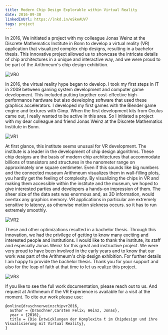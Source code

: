 ```yaml
---
title: Modern Chip Design Explorable within Virtual Reality
date: 2016-09-30
linkedInUrl: https://lnkd.in/eSkeAUV7
tags: project
---
```


In 2016, We initiated a project with my colleague Jonas Weinz at the Discrete Mathematics Institute in Bonn to develop a virtual reality (VR) application that visualized complex chip designs, resulting in a bachelor thesis. This innovative project allowed us to showcase the intricate details of chip architectures in a unique and interactive way, and we were proud to be part of the Arithmeum's chip design exhibition.

![VR0](/projects/2016_Chip_VR/bt0.png)
  
<!-- excerpt -->

In 2016, the virtual reality hype began to develop. I took my first steps in IT in 2009 between gaming system development and computer game development. This included putting together cost-effective high-performance hardware but also developing software that used these graphics accelerators. I developed my first games with the Blender game engine and textures with Gimp. When the first development kits from Oculus came out, I really wanted to be active in this area. So I initiated a project with my dear colleague and friend Jonas Weinz at the Discrete Mathematics Institute in Bonn.

![VR1](/projects/2016_Chip_VR/bt1.png)

 At first glance, this institute seems unusual for VR development. The institute is a leader in the development of chip design algorithms. These chip designs are the basis of modern chip architectures that accommodate billions of transistors and structures in the nanometer range on approximately one square centimeter.  Even if this sounds like big numbers and the connected museum Arithmeum visualizes them in wall-filling plots, you hardly get the feeling of complexity. By visualizing the chips in VR and making them accessible within the institute and the museum, we hoped to give interested parties and developers a hands-on impression of them. The sheer size of the data sets was enormous and, as 3D information, would overtax any graphics memory. VR applications in particular are extremely sensitive to latency, as otherwise motion sickness occurs. so it has to run extremely smoothly. 
 
![VR2](/projects/2016_Chip_VR/bt2.png)

 These and other optimizations resulted in a bachelor thesis. Through this innovation, we had the privilege of getting to know many exciting and interested people and institutions. I would like to thank the institute, its staff and especially Jonas Weinz for this great and instructive project. We were very proud to have been involved in the early years and to know that our work was part of the Arithmeum's chip design exhibition. For further details I am happy to provide the bachelor thesis. Thank you for your support and also for the leap of faith at that time to let us realize this project.

 ![VR3](/projects/2016_Chip_VR/bt3.png)

 If you like to see the full work documentation, please reach out to us. And request at Arithmeum if the VR Experience is available for a visit at the moment. To cite our work please use:

```
@online{draschnerweinzchipvr2016,
  author = {Draschner,Carsten Felix; Weinz, Jonas},
  year = {2016},
  title = {Die Entwicklungen der Komplexita ̈t im Chipdesign und ihre Visualisierung mit Virtual Reality},
}
```